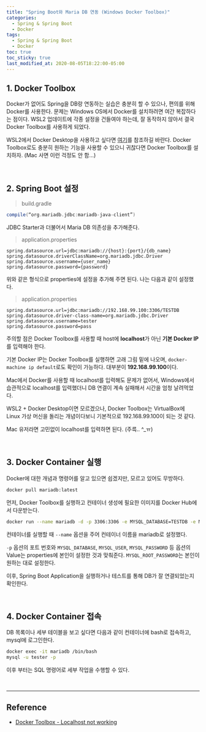 ```yaml
---
title: "Spring Boot와 Maria DB 연동 (Windows Docker Toolbox)"
categories:
  - Spring & Spring Boot
  - Docker
tags:
  - Spring & Spring Boot
  - Docker
toc: true
toc_sticky: true
last_modified_at: 2020-08-05T18:22:00-05:00
---
```


## 1. Docker Toolbox

Docker가 없어도 Spring을 DB랑 연동하는 실습은 충분히 할 수 있으나, 편의를 위해 Docker를 사용한다. 문제는 Windows OS에서 Docker를 설치하려면 여간 복잡하다는 점이다. WSL2 업데이트에 각종 설정을 건들여야 하는데, 잘 동작하지 않아서 결국 Docker Toolbox를 사용하게 되었다.

WSL2에서 Docker Desktop을 사용하고 싶다면 [여기](https://blog.naver.com/PostView.nhn?blogId=ilikebigmac&logNo=222007741507)를 참조하길 바란다. Docker Toolbox로도 충분히 원하는 기능을 사용할 수 있으니 귀찮다면 Docker Toolbox를 설치하자. (Mac 사면 이런 걱정도 안 함...)

<br>

## 2. Spring Boot 설정

> build.gradle

```gradle
compile(“org.mariadb.jdbc:mariadb-java-client”)
```

JDBC Starter과 더불어서 Maria DB 의존성을 추가해준다.

> application.properties

```properties
spring.datasource.url=jdbc:mariadb://{host}:{port}/{db_name}
spring.datasource.driverClassName=org.mariadb.jdbc.Driver
spring.datasource.username={user_name}
spring.datasource.password={password}
```

위와 같은 형식으로 properties에 설정을 추가해 주면 된다. 나는 다음과 같이 설정했다.

> application.properties

```properties
spring.datasource.url=jdbc:mariadb://192.168.99.100:3306/TESTDB
spring.datasource.driver-class-name=org.mariadb.jdbc.Driver
spring.datasource.username=tester
spring.datasource.password=pass
```

주의할 점은 Docker Toolbox를 사용할 때 host에 **localhost**가 아닌 **기본 Docker IP**를 입력해야 한다.

기본 Docker IP는 Docker Toolbox를 실행하면 고래 그림 밑에 나오며, ```docker-machine ip default```로도 확인이 가능하다. 대부분이 **192.168.99.100**이다.

Mac에서 Docker를 사용할 때 localhost를 입력해도 문제가 없어서, Windows에서 습관적으로 localhost를 입력했더니 DB 연결이 계속 실패해서 시간을 엄청 날려먹었다.

WSL2 + Docker Desktop이면 모르겠으나, Docker Toolbox는 VirtualBox에 Linux 가상 머신을 돌리는 개념이다보니 기본적으로 192.168.99.100이 되는 것 같다.

Mac 유저라면 고민없이 localhost를 입력하면 된다. (주륵.. ^_ㅠ)

<br>

## 3. Docker Container 실행

Docker에 대한 개념과 명령어를 알고 있으면 쉽겠지만, 모르고 있어도 무방하다.

```bash
docker pull mariadb:latest
```

먼저, Docker Toolbox를 실행하고 컨테이너 생성에 필요한 이미지를 Docker Hub에서 다운받는다.

```bash
docker run --name mariadb -d -p 3306:3306 -e MYSQL_DATABASE=TESTDB -e MYSQL_ROOT_PASSWORD=rootpass -e MYSQL_USER=tester -e MYSQL_PASSWORD=pass mariadb
```

컨테이너를 실행할 때 ```--name``` 옵션을 주어 컨테이너 이름을 mariadb로 설정했다.

``-p`` 옵션의 포트 번호와 ``MYSQL_DATABASE``, ``MYSQL_USER``, ``MYSQL_PASSWORD`` 등 옵션의 Value는 properties에 본인이 설정한 것과 맞춰준다. ``MYSQL_ROOT_PASSWORD``는 본인이 원하는 대로 설정한다.

이후, Spring Boot Application을 실행하거나 테스트를 통해 DB가 잘 연결되었는지 확인한다.

<br>

## 4. Docker Container 접속

DB 목록이나 세부 테이블을 보고 싶다면 다음과 같이 컨테이너에 bash로 접속하고, mysql에 로그인한다.

```bash
docker exec -it mariadb /bin/bash
mysql -u tester -p
```

이후 부터는 SQL 명령어로 세부 작업을 수행할 수 있다.

<br>

---

## Reference

* [Docker Toolbox - Localhost not working](https://stackoverflow.com/questions/42866013/docker-toolbox-localhost-not-working/42886035)
